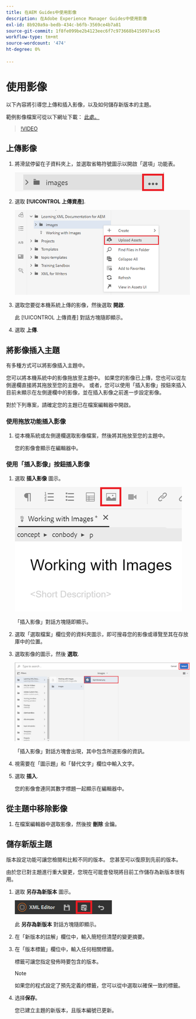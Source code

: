 ```yaml
---
title: 在AEM Guides中使用影像
description: 在Adobe Experience Manager Guides中使用影像
exl-id: 8b920a9a-bedb-434c-b6fb-3569ce4b7a81
source-git-commit: 1f8fe099be2b4123eec6f7c973668b415097ac45
workflow-type: tm+mt
source-wordcount: '474'
ht-degree: 0%

---
```


# 使用影像

以下內容將引導您上傳和插入影像，以及如何儲存新版本的主題。

範例影像檔案可從以下網址下載： [此處。](assets/working-with-images/SignInScreen.png)

>[!VIDEO](https://video.tv.adobe.com/v/336661?quality=12&learn=on)

## 上傳影像

1. 將滑鼠停留在子資料夾上，並選取省略符號圖示以開啟「選項」功能表。

   ![省略符號圖示](images/lesson-4/ellipses.png)

1. 選取 **[!UICONTROL 上傳資產]**.

   ![上传资产](images/lesson-4/upload-assets.png)

1. 選取您要從本機系統上傳的影像，然後選取 **開啟**.

   此 [!UICONTROL 上傳資產] 對話方塊隨即顯示。

1. 選取 **上傳**.

## 將影像插入主題

有多種方式可以將影像插入主題中。

您可以將本機系統中的影像拖放至主題中。 如果您的影像已上傳，您也可以從左側邊欄直接將其拖放至您的主題中。 或者，您可以使用「插入影像」按鈕來插入目前未顯示在左側邊欄中的影像，並在插入影像之前進一步設定影像。

對於下列專案，請確定您的主題已在檔案編輯器中開啟。

### 使用拖放功能插入影像

1. 從本機系統或左側邊欄選取影像檔案，然後將其拖放至您的主題中。

   您的影像會顯示在編輯器中。

### 使用「插入影像」按鈕插入影像

1. 選取 **插入影像** 圖示。

   ![插入影像圖示](images/lesson-4/insert-image.png)

   「插入影像」對話方塊隨即顯示。

1. 選取「選取檔案」欄位旁的資料夾圖示，即可搜尋您的影像或導覽至其在存放庫中的位置。
1. 選取影像的圖示，然後 **選取**.

   ![選取影像](images/lesson-4/select-image-with-markings.png)

   「插入影像」對話方塊會出現，其中包含所選影像的資訊。

1. 視需要在「圖示題」和「替代文字」欄位中輸入文字。
1. 選取 **插入**.

   您的影像會連同其數字標題一起顯示在編輯器中。

## 從主題中移除影像

1. 在檔案編輯器中選取影像，然後按 **刪除** 金鑰。

## 儲存新版主題

版本設定功能可讓您檢閱和比較不同的版本。 您甚至可以復原到先前的版本。

由於您已對主題進行重大變更，您現在可能會發現將目前工作儲存為新版本很有用。

1. 選取 **另存為新版本** 圖示。

   ![另存為新版本圖示](images/common/save-as-new-version.png)

   此 **另存為新版本** 對話方塊隨即顯示。

1. 在「新版本的註解」欄位中，輸入簡短但清楚的變更摘要。
1. 在「版本標籤」欄位中，輸入任何相關標籤。

   標籤可讓您指定發佈時要包含的版本。

   >[!NOTE]
   > 
   > 如果您的程式設定了預先定義的標籤，您可以從中選取以確保一致的標籤。

1. 选择&#x200B;**保存**。

   您已建立主題的新版本，且版本編號已更新。

